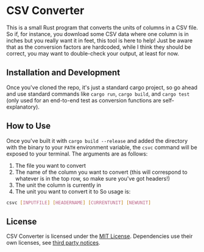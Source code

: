 # CSV Converter
This is a small Rust program that converts the units of columns in a CSV file. So if, for instance, you download some CSV data where one column is in inches but you really want it in feet, this tool is here to help! Just be aware that as the conversion factors are hardcoded, while I think they should be correct, you may want to double-check your output, at least for now.

## Installation and Development
Once you've cloned the repo, it's just a standard cargo project, so go ahead and use standard commands like `cargo run`, `cargo build`, and `cargo test` (only used for an end-to-end test as conversion functions are self-explanatory).

## How to Use
Once you've built it with `cargo build --release` and added the directory with the binary to your `PATH` environment variable, the `csvc` command will be exposed to your terminal. The arguments are as follows:
1. The file you want to convert
2. The name of the column you want to convert (this will correspond to whatever is in the top row, so make sure you've got headers!)
3. The unit the column is currently in
4. The unit you want to convert it to
So usage is:
```sh
csvc [INPUTFILE] [HEADERNAME] [CURRENTUNIT] [NEWUNIT]
```

## License
CSV Converter is licensed under the [MIT License](LICENSE). Dependencies use their own licenses, see [third party notices](ThirdPartyNotices.md).
